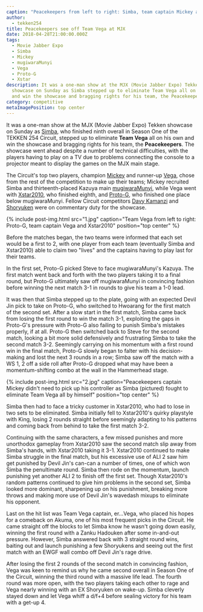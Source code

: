 ```yaml
---
caption: "Peacekeepers from left to right: Simba, team captain Mickey and mugiwaraMunyi"
author:
  - tekken254
title: Peacekeepers see off Team Vega at MJX
date: 2018-04-28T21:00:00.000Z
tags:
  - Movie Jabber Expo
  - Simba
  - Mickey
  - mugiwaraMunyi
  - Vega
  - Proto-G
  - Xstar
description: It was a one-man show at the MJX (Movie Jabber Expo) Tekken
  showcase on Sunday as Simba stepped up to eliminate Team Vega all on his own
  and win the showcase and bragging rights for his team, the Peacekeepers.
category: competitive
metaImagePosition: top center
---
```

<p>It was a one-man show at the MJX (Movie Jabber Expo) Tekken showcase on Sunday as <a href="/circuit/tekken/profile.html?id=2685183" target="_blank">Simba</a>, who finished ninth overall in Season One of the TEKKEN 254 Circuit, stepped up to eliminate <strong>Team Vega</strong> all on his own and win the showcase and bragging rights for his team, the <strong>Peacekeepers</strong>. The showcase went ahead despite a number of technical difficulties, with the players having to play on a TV due to problems connecting the console to a projector meant to display the games on the MJX main stage.</p>

<p>The Circuit's top two players, champion <a href="/circuit/tekken/profile.html?id=2907096" target="_blank">Mickey</a> and runner-up <a href="/circuit/tekken/profile.html?id=7167649" target="_blank">Vega</a>, chose from the rest of the competition to make up their teams; Mickey recruited Simba and thirteenth-placed Kazuya main <a href="/circuit/tekken/profile.html?id=7479116" target="_blank">mugiwaraMunyi</a>, while Vega went with <a href="/circuit/tekken/profile.html?id=4183920" target="_blank">Xstar2010</a>, who finished eighth, and <a href="/circuit/tekken/profile.html?id=2447761" target="_blank">Proto-G</a>, who finished one place below mugiwaraMunyi. Fellow Circuit competitors <a href="/circuit/tekken/profile.html?id=4092983" target="_blank">Davy Kamanzi</a> and <a href="/circuit/tekken/profile.html?id=1677506" target="_blank">Shoryuken</a> were on commentary duty for the showcase.</p>

<section>
    {% include post-img.html src="1.jpg" caption="Team Vega from left to right: Proto-G, team captain Vega and Xstar2010" position="top center" %}
    <p>Before the matches began, the two teams were informed that each set would be a first to 2, with one player from each team (eventually Simba and Xstar2010) able to claim two "lives" and the captains having to play last for their teams.</p>
    <p>In the first set, Proto-G picked Steve to face mugiwaraMunyi's Kazuya. The first match went back and forth with the two players taking it to a final round, but Proto-G ultimately saw off mugiwaraMunyi in convincing fashion before winning the next match 3-1 in rounds to give his team a 1-0 lead.</p>
    <p>It was then that Simba stepped up to the plate, going with an expected Devil Jin pick to take on Proto-G, who switched to Hwoarang for the first match of the second set. After a slow start in the first match, Simba came back from losing the first round to win the match 3-1, exploiting the gaps in Proto-G's pressure with Proto-G also failing to punish Simba's mistakes properly, if at all. Proto-G then switched back to Steve for the second match, looking a bit more solid defensively and frustrating Simba to take the second match 3-2. Seemingly carrying on his momentum with a first round win in the final match, Proto-G slowly began to falter with his decision-making and lost the next 3 rounds in a row; Simba saw off the match with a WS 1, 2 off a side roll after Proto-G dropped what may have been a momentum-shifting combo at the wall in the Hammerhead stage.</p>
</section>

<section>
    {% include post-img.html src="2.jpg" caption="Peacekeepers captain Mickey didn't need to pick up his controller as Simba (pictured) fought to eliminate Team Vega all by himself" position="top center" %}
    <p>Simba then had to face a tricky customer in Xstar2010, who had to lose in two sets to be eliminated. Simba initially fell to Xstar2010's quirky playstyle with King, losing 2 rounds straight before seemingly adapting to his patterns and coming back from behind to take the first match 3-2.</p>
    <p>Continuing with the same characters, a few missed punishes and more unorthodox gameplay from Xstar2010 saw the second match slip away from Simba's hands, with Xstar2010 taking it 3-1. Xstar2010 continued to make Simba struggle in the final match, but his excessive use of ALI 2 saw him get punished by Devil Jin's can-can a number of times, one of which won Simba the penultimate round. Simba then rode on the momentum, launch punishing yet another ALI 2 to finish off the first set. Though Xstar2010's random patterns continued to give him problems in the second set, Simba looked more dominant, sharpening up on his punishment, breaking more throws and making more use of Devil Jin's wavedash mixups to eliminate his opponent.</p>
    <p>Last on the hit list was Team Vega captain, er…Vega, who placed his hopes for a comeback on Akuma, one of his most frequent picks in the Circuit. He came straight off the blocks to let Simba know he wasn't going down easily, winning the first round with a Zanku Hadouken after some in-and-out pressure. However, Simba answered back with 3 straight round wins, baiting out and launch punishing a few Shoryukens and seeing out the first match with an EWGF wall combo off Devil Jin's rage drive.</p>
    <p>After losing the first 2 rounds of the second match in convincing fashion, Vega was keen to remind us why he came second overall in Season One of the Circuit, winning the third round with a massive life lead. The fourth round was more open, with the two players taking each other to rage and Vega nearly winning with an EX Shoryuken on wake-up. Simba cleverly stayed down and let Vega whiff a d/f+4 before sealing victory for his team with a get-up 4.</p>
</section>